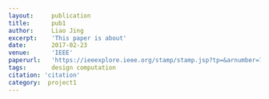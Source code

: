 ```yaml
---
layout:     publication
title:      pub1
author:     Liao Jing
excerpt:    'This paper is about'
date:       2017-02-23
venue:      'IEEE'
paperurl:   'https://ieeexplore.ieee.org/stamp/stamp.jsp?tp=&arnumber=7860884'
tags: 		design computation
citation: 'citation'
category:  project1
---
```

